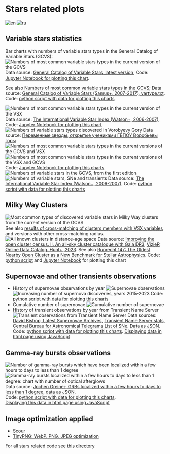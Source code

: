# Stars related plots

[![en](https://img.shields.io/badge/lang-en-red.svg)](README.md)
[![ru](https://img.shields.io/badge/lang-ru-green.svg)](README-ru.md)

## Variable stars statistics

Bar charts with numbers of variable stars types in the General Catalog of Variable Stars (GCVS):
![Numbers of most common variable stars types in the current version of the GCVS](./gcvs_types_distribution-combined-sorted-latest+.png "Numbers of most common variable stars types in the current version of the GCVS with stars belongs to several types of variability")
Data source: [General Catalog of Variable Stars, latest version](http://www.sai.msu.su/gcvs/gcvs/gcvs5/gcvs5.txt),
Code: [Jupyter Notebook for plotting this chart](../../src/astrodata/stars/plot_gcvs_types_chart_latest.ipynb).

See also [Numbers of most common variable stars types in the GCVS](./gcvs_types_distribution-combined-sorted.svg);
Data source: [General Catalog of Variable Stars (Samus+, 2007-2017), vartype.txt](https://cdsarc.cds.unistra.fr/ftp/B/gcvs/vartype.txt).
Code: [python script with data for plotting this charts](../../src/astrodata/stars/plot_gcvs_types_chart.py)

![Numbers of most common variable stars types in the current version of the VSX](./vsx_types_distribution-combined-sorted-latest+.png "Numbers of most common variable stars types in the current version of the VSX with stars belongs to several types of variability")
Data source: [The International Variable Star Index (Watson+, 2006-2007)](https://cdsarc.cds.unistra.fr/viz-bin/cat/B/vsx),
Code: [Jupyter Notebook for plotting this chart](../../src/astrodata/stars/plot_vsx_types_chart_latest.ipynb)
![Numbers of variable stars types discovered in Vorobyevy Gory](./vg_types_distribution-sorted-latest+.png "Numbers of variable stars types discovered in Vorobyevy Gory")
Data source: [Переменные звезды, открытые учениками ГБПОУ Воробьевы горы](https://caiko.mdp-project.ru/variability/)
![Numbers of most common variable stars types in the current versions of the GCVS and VSX](./var_types_distribution-gcvs-sorted.png "Numbers of most common variable stars types in the current versions of the GCVS and VSX")
![Numbers of most common variable stars types in the current versions of the VSX and GCVS](./var_types_distribution-vsx-sorted.png "Numbers of most common variable stars types in the current versions of the VSX and GCVS")
Code: [Jupyter Notebook for plotting this charts](../../src/astrodata/stars/plot_variable_stars_types_grouped_chart.ipynb)
![Numbers of variable stars in the GCVS, from the first edition](./gcvs-variable-stars-counts-ru.png "Numbers of variable stars in the GCVS, from the first edition")
![Numbers of variable stars, SNe and transients](./variable-stars-counts-ru.png "Numbers of variable stars (VSX and GCVS), SNe and transients")
Data source: [The International Variable Star Index (Watson+, 2006-2007)](https://cdsarc.u-strasbg.fr/ftp/B/vsx/ReadMe).
Code: [python script with data for plotting this charts](../../src/astrodata/stars/plot_variable_stars_counts.py)

## Milky Way Clusters

![Most common types of discovered variable stars in Milky Way clusters from the current version of the GCVS](./gcvs_types_distribution-xmatch-hunt2023-2s-combined-sorted-latest.png "Most common types of discovered variable stars in Milky Way clusters from the current version of the GCVS, cross-match with clusters members (Hunt+, 2023). Radius 2s")
See also [results of cross-matching of clusters members with VSX variables](./vsx_types_distribution-xmatch-hunt2023-2s-combined-sorted-latest.png) and versions with other cross-matching radius.
![All known clusters in distance-age space](./clusters-dist-age-omg-annotated.png "All known open, globular clusters and moving groups in distance-age space with marked Pleiades, Hyades, Praesepe and Ruprecht 147")
Data source: [Improving the open cluster census. II. An all-sky cluster catalogue with Gaia DR3](https://ui.adsabs.harvard.edu/abs/2023A%26A...673A.114H/abstract),
[VizieR Online Data Catalog. Hunt+, 2023](https://cdsarc.cds.unistra.fr/viz-bin/cat/J/A+A/673/A114).
See also [Ruprecht 147: The Oldest Nearby Open Cluster as a New Benchmark for Stellar Astrophysics](https://ui.adsabs.harvard.edu/abs/2013AJ....145..134C/abstract).
Code: [python script](../../src/astrodata/stars/plot_clusters_dist_age_distribution.py) and
[Jupyter Notebook](../../src/astrodata/stars/plot_clusters_dist_age_distribution.ipynb) for plotting this chart

## Supernovae and other transients observations

* History of supernovae observations by year
![Supernovae observations](./sne_stats_bar_chart-ru.png "Supernovae observations. Data from the Latest Supernovae Archives")
![Increasing number of supernova discoveries, years 2015-2023](./sne_discoveries_numbers-2015-2023.png "Increasing number of supernova discoveries, years 2015-2023. Data from the Latest Supernovae Archives")
Code: [python script with data for plotting this charts](../../src/astrodata/stars/plot_sne_discoveries_numbers.py)
* Cumulative number of supernovae
![Cumulative number of supernovae](./sne_transients_total_number_log_plot-ru.png "Cumulative number of supernovae")
* History of transient observations by year from Transient Name Server
![Transient observations from Transient Name Server](./transient_stats_bar_chart-ru.png "Transient observations from Transient Name Server")
Data sources: [David Bishop, Latest Supernovae Archives](https://www.rochesterastronomy.org/snimages/archives.html),
[Transient Name Server stats](https://www.wis-tns.org/stats-maps),
[Central Bureau for Astronomical Telegrams List of SNe](http://www.cbat.eps.harvard.edu/lists/Supernovae.html).
[Data as JSON](../../data/stars/sne-stats.json).
Code: [python script with data for plotting this charts](../../src/astrodata/stars/plot_sne_transients_stats.py).
[Displaying data in html page using JavaScript](https://gvard.github.io/stars/snstats/)

## Gamma-ray bursts observations

![Number of gamma-ray bursts which have been localized within a few hours to days to less than 1 degree](./grbs_total_number_plot.png "Number of gamma-ray bursts which have been localized within a few hours to days to less than 1 degree")
![Gamma-ray bursts localized within a few hours to days to less than 1 degree: chart with number of optical afterglows](./grbs_stats_bar_chart.png "Gamma-ray bursts localized within a few hours to days to less than 1 degree: chart with number of optical afterglows")
Data source: [Jochen Greiner; GRBs localized within a few hours to days to less than 1 degree](https://www.mpe.mpg.de/~jcg/grbgen.html),
[data as JSON](../../data/stars/grbs-localized-stats.json).  
Code: [python script with data for plotting this charts](../../src/astrodata/stars/plot_localized_grbs_stats.py).  
[Displaying this data in html page using JavaScript](https://gvard.github.io/grb/stats/)

## Image optimization applied

* [Scour](https://github.com/scour-project/scour)
* [TinyPNG: WebP, PNG, JPEG optimization](https://tinypng.com/)

For all stars related code see [this directory](../../src/astrodata/stars/)

